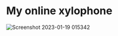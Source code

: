 # My online xylophone
![Screenshot 2023-01-19 015342](https://user-images.githubusercontent.com/119549263/213330340-bc6aba5c-73fb-4e87-a9ec-75ee96991426.jpg)
